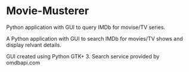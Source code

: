 # Movie-Musterer
Python application with GUI to query IMDb for movise/TV series.

A Python application with GUI to search IMDb for movies/TV shows and display relvant details.

GUI  created using Python GTK+ 3.
Search service provided by omdbapi.com
